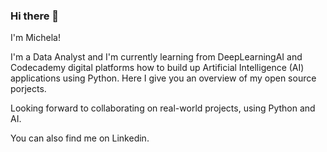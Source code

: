 ### Hi there 👋

I'm Michela! 

I'm a Data Analyst and I'm currently learning from DeepLearningAI and Codecademy digital platforms how to build up Artificial Intelligence (AI) applications using Python. Here I give you an overview of my open source porjects. 

Looking forward to collaborating on real-world projects, using Python and AI. 

You can also find me on Linkedin. 


<!--
**16032022/16032022** is a ✨ _special_ ✨ repository because its `README.md` (this file) appears on your GitHub profile.

Here are some ideas to get you started:

- 🔭 I’m currently working on ...
- 🌱 I’m currently learning ...
- 👯 I’m looking to collaborate on ...
- 🤔 I’m looking for help with ...
- 💬 Ask me about ...
- 📫 How to reach me: ...
- 😄 Pronouns: ...
- ⚡ Fun fact: ...
-->
